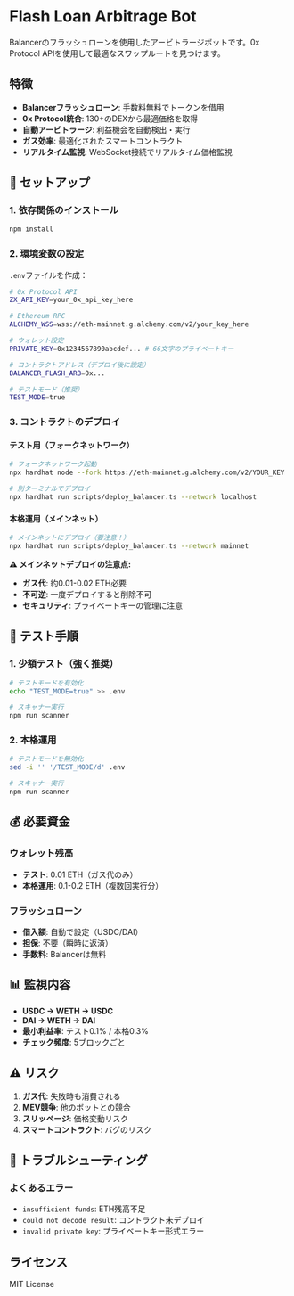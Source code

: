 # Flash Loan Arbitrage Bot

Balancerのフラッシュローンを使用したアービトラージボットです。0x Protocol APIを使用して最適なスワップルートを見つけます。

## 特徴

- **Balancerフラッシュローン**: 手数料無料でトークンを借用
- **0x Protocol統合**: 130+のDEXから最適価格を取得
- **自動アービトラージ**: 利益機会を自動検出・実行
- **ガス効率**: 最適化されたスマートコントラクト
- **リアルタイム監視**: WebSocket接続でリアルタイム価格監視

## 🚀 セットアップ

### 1. 依存関係のインストール
```bash
npm install
```

### 2. 環境変数の設定
`.env`ファイルを作成：
```bash
# 0x Protocol API
ZX_API_KEY=your_0x_api_key_here

# Ethereum RPC
ALCHEMY_WSS=wss://eth-mainnet.g.alchemy.com/v2/your_key_here

# ウォレット設定
PRIVATE_KEY=0x1234567890abcdef... # 66文字のプライベートキー

# コントラクトアドレス（デプロイ後に設定）
BALANCER_FLASH_ARB=0x...

# テストモード（推奨）
TEST_MODE=true
```

### 3. コントラクトのデプロイ

#### テスト用（フォークネットワーク）
```bash
# フォークネットワーク起動
npx hardhat node --fork https://eth-mainnet.g.alchemy.com/v2/YOUR_KEY

# 別ターミナルでデプロイ
npx hardhat run scripts/deploy_balancer.ts --network localhost
```

#### 本格運用（メインネット）
```bash
# メインネットにデプロイ（要注意！）
npx hardhat run scripts/deploy_balancer.ts --network mainnet
```

**⚠️ メインネットデプロイの注意点:**
- **ガス代**: 約0.01-0.02 ETH必要
- **不可逆**: 一度デプロイすると削除不可
- **セキュリティ**: プライベートキーの管理に注意

## 🧪 テスト手順

### 1. 少額テスト（強く推奨）
```bash
# テストモードを有効化
echo "TEST_MODE=true" >> .env

# スキャナー実行
npm run scanner
```

### 2. 本格運用
```bash
# テストモードを無効化
sed -i '' '/TEST_MODE/d' .env

# スキャナー実行
npm run scanner
```

## 💰 必要資金

### ウォレット残高
- **テスト**: 0.01 ETH（ガス代のみ）
- **本格運用**: 0.1-0.2 ETH（複数回実行分）

### フラッシュローン
- **借入額**: 自動で設定（USDC/DAI）
- **担保**: 不要（瞬時に返済）
- **手数料**: Balancerは無料

## 📊 監視内容

- **USDC → WETH → USDC**
- **DAI → WETH → DAI**
- **最小利益率**: テスト0.1% / 本格0.3%
- **チェック頻度**: 5ブロックごと

## ⚠️ リスク

1. **ガス代**: 失敗時も消費される
2. **MEV競争**: 他のボットとの競合
3. **スリッページ**: 価格変動リスク
4. **スマートコントラクト**: バグのリスク

## 🔧 トラブルシューティング

### よくあるエラー
- `insufficient funds`: ETH残高不足
- `could not decode result`: コントラクト未デプロイ
- `invalid private key`: プライベートキー形式エラー

## ライセンス

MIT License